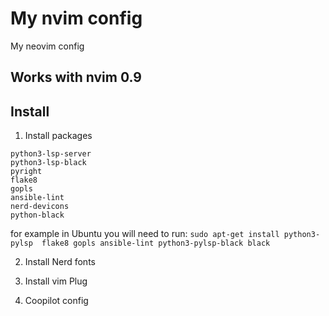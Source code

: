 # My nvim config
My neovim config

## Works with nvim 0.9

## Install

1. Install packages
```
python3-lsp-server
python3-lsp-black
pyright
flake8
gopls
ansible-lint
nerd-devicons
python-black
```
for example in Ubuntu you will need to run:
```sudo apt-get install python3-pylsp  flake8 gopls ansible-lint python3-pylsp-black black```

2. Install Nerd fonts

3. Install vim Plug

4. Coopilot config
